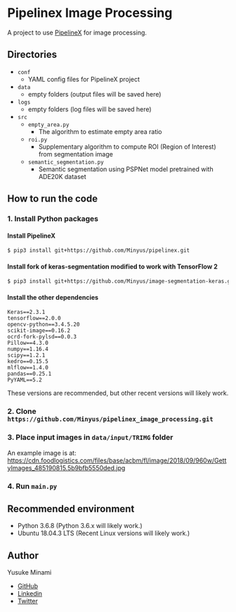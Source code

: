 # Pipelinex Image Processing

A project to use [PipelineX](https://github.com/Minyus/pipelinex) for image processing. 

## Directories

- `conf`
  - YAML config files for PipelineX project
- `data`
  - empty folders (output files will be saved here)
- `logs`
  - empty folders (log files will be saved here)
- `src`
  - `empty_area.py`
    - The algorithm to estimate empty area ratio 
  - `roi.py`
    - Supplementary algorithm to compute ROI (Region of Interest) from segmentation image
  - `semantic_segmentation.py`
    - Semantic segmentation using PSPNet model pretrained with ADE20K dataset

## How to run the code

### 1. Install Python packages

#### Install PipelineX

```bash
$ pip3 install git+https://github.com/Minyus/pipelinex.git
```

#### Install fork of keras-segmentation modified to work with TensorFlow 2

```bash
$ pip3 install git+https://github.com/Minyus/image-segmentation-keras.git
```

#### Install the other dependencies
```
Keras==2.3.1
tensorflow==2.0.0
opencv-python==3.4.5.20
scikit-image==0.16.2
ocrd-fork-pylsd==0.0.3
Pillow==4.3.0
numpy==1.16.4
scipy==1.2.1
kedro==0.15.5
mlflow==1.4.0
pandas==0.25.1
PyYAML==5.2
```

These versions are recommended, but other recent versions will likely work.

### 2. Clone `https://github.com/Minyus/pipelinex_image_processing.git`

### 3. Place input images in `data/input/TRIMG` folder

An example image is at:
https://cdn.foodlogistics.com/files/base/acbm/fl/image/2018/09/960w/GettyImages_485190815.5b9bfb5550ded.jpg

### 4. Run `main.py`

## Recommended environment
- Python 3.6.8 (Python 3.6.x will likely work.)
- Ubuntu 18.04.3 LTS (Recent Linux versions will likely work.)

## Author
Yusuke Minami

- [GitHub](https://github.com/Minyus)
- [Linkedin](https://www.linkedin.com/in/yusukeminami/)
- [Twitter](https://twitter.com/Minyus86)

